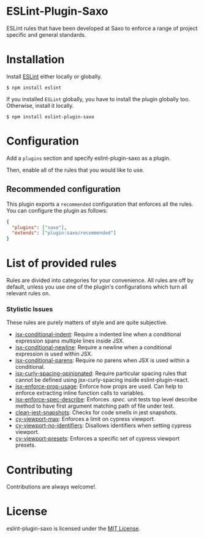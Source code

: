 ESLint-Plugin-Saxo
==================

ESLint rules that have been developed at Saxo to enforce a range of project specific and general standards.

# Installation

Install [ESLint](https://www.github.com/eslint/eslint) either locally or globally.

    $ npm install eslint

If you installed `ESLint` globally, you have to install the plugin globally too. Otherwise, install it locally.

    $ npm install eslint-plugin-saxo

# Configuration

Add a `plugins` section and specify eslint-plugin-saxo as a plugin.

Then, enable all of the rules that you would like to use.

## Recommended configuration
This plugin exports a `recommended` configuration that enforces all the rules. You can configure the plugin as follows:

```json
{
  "plugins": ["saxo"],
  "extends": ["plugin:saxo/recommended"]
}
```
# List of provided rules
Rules are divided into categories for your convenience. All rules are off by default, unless you use one of the plugin's configurations which turn all relevant rules on.

### Stylistic Issues
These rules are purely matters of style and are quite subjective.
* [jsx-conditional-indent](docs/rules/jsx-conditional-indent.md): Require a indented line when a conditional expression spans multiple lines inside JSX.
* [jsx-conditional-newline](docs/rules/jsx-conditional-newline.md): Require a newline when a conditional expression is used within JSX.
* [jsx-conditional-parens](docs/rules/jsx-conditional-parens.md): Require no parens when JSX is used within a conditional.
* [jsx-curly-spacing-opinionated](docs/rules/jsx-curly-spacing-opinionated.md): Require particular spacing rules that cannot be defined using jsx-curly-spacing inside eslint-plugin-react.
* [jsx-enforce-prop-usage](docs/rules/jsx-enforce-prop-usage.md): Enforce how props are used. Can help to enforce extracting inline function calls to variables.
* [jsx-enforce-spec-describe](docs/rules/jsx-enforce-spec-describe.md): Enforces *.spec.* unit tests top level describe method to have first argument matching path of file under test.
* [clean-jest-snapshots](docs/rules/clean-jest-snapshots.md): Checks for code smells in jest snapshots.
* [cy-viewport-max](docs/rules/cy-viewport-max.md): Enforces a limit on cypress viewport.
* [cy-viewport-no-identifiers](docs/rules/cy-viewport-no-identifiers.md): Disallows identifiers when setting cypress viewport.
* [cy-viewport-presets](docs/rules/cy-viewport-presets.md): Enforces a specific set of cypress viewport presets.

# Contributing
Contributions are always welcome!.

# License

eslint-plugin-saxo is licensed under the [MIT License](http://www.opensource.org/licenses/mit-license.php).
